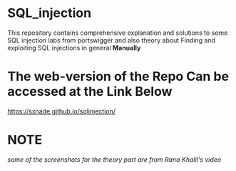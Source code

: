 # SQL_injection

This repository contains comprehensive explanation and solutions to some SQL injection labs from portswigger and also theory about Finding and exploiting SQL injections in general **Manually**

# The web-version of the Repo Can be accessed at the Link Below

https://sxnade.github.io/sqlinjection/

# NOTE

*some of the screenshots for the theory part are from Rana Khalil's video*
